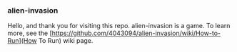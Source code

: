 ### alien-invasion
Hello, and thank you for visiting this repo. alien-invasion is a game. To learn more, see the [https://github.com/4043094/alien-invasion/wiki/How-to-Run](How To Run) wiki page.
